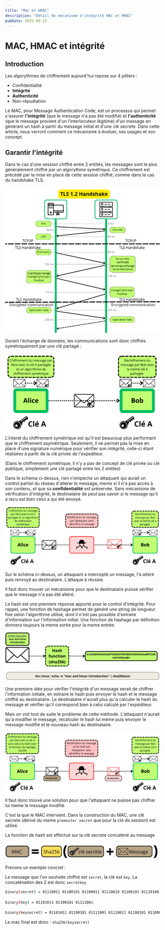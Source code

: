 ```yaml
---
title: "Mac et HMAC"
description: "Détail de mécanisme d'intégrité MAC et HMAC"
pubDate: 2025-09-25
---
```


# MAC, HMAC et intégrité

## Introduction 
Les algorythmes de chiffrement aujourd'hui repose sur 4 pilliers : 

- Confidentialité
- **Intégrité**
- **Authenticité** 
- Non-répudiation

Le MAC, pour Message Authentication Code, est un processus qui permet s'assurer **l'intégrité** (que le message n'a pas été modifié) et **l'authenticité** (que le message provient d'un l'interlocuteur légitime) d'un message en générant un hash à partir du message initial et d'une clé secrete. Dans cette article, nous verront comment ce mécanisme à évoluer, ses usages et son concept.

## Garantir l'intégrité

Dans le cas d'une session chiffré entre 2 entités, les messages sont le plus généralement chiffré par un algorythme symétrique. Ce chiffrement est précédé par la mise en place de cette session chiffré, comme dans le cas du handshake TLS.

![TLS_1_2_handshake](assets/TLS_1_2_handshake.png)

Durant l'échange de données, les communications sont donc chiffrés symétriquement par une clé partagé : 

![Chiffrement symétrique](assets/symetrique.png)

L'interet du chiffrement symétrique est qu'il est beaucoup plus performant que le chiffrement asymétrique. Seulement, il ne permet pas la mise en place d'une signature numérique pour vérifier son intégrité, celle-ci étant réalisées à partir de la clé privée de l'expediteur.

(Dans le chiffrement symétrique, il n'y a pas de concept de clé privée ou clé publique, simplement une clé partagé entre les 2 entités)

Dans le schéma ci-dessus, rien n'empeche un attaquant qui aurait un control partiel du réseau d'alterer le message, meme si il n'a pas accès à son contenu, et que sa **confidentialité** est préservée. Sans mécanisme de vérification d'intégrité, le destinataire de peut pas savoir si le message qu'il a recu est bien celui a qui été envoyé. 

![MAC MITM](assets/mac_mitm_1.png)

Sur le schéma ci-dessus, un attaquant a intercepté un message, l'a altéré puis renvoyé au destinataire. L'attaque à réussie. 

Il faut donc trouver un mécanisme pour que le destinataire puisse vérifier que le message n'a pas été altéré. 

Le hash est une premiere réponse apporté pour le control d'intégrité. Pour rappel, une fonction de hashage permet de généré une string de longueur fixe selon l'algorithme utilisé, dont il n'est pas possible d'extraire d'information sur l'information initial. Une fonction de hashage par définition donnera toujours la meme sortie pour la meme entrée.

![hashage](assets/mac_hash.png)

Une premiere idée pour vérifier l'intégrité d'un message serait de chiffrer l'information initiale, en extraire le hash puis envoyer le hash et le message chiffré au destinataire. Le destinataire n'aurait plus qu'a calculer le hash du message et vérifier qu'il correspond bien à celui calculé par l'expéditeur. 

Mais on voit tout de suite le probleme de cette méthode. L'attaquant n'aurait qu'a modifier le message, recalculer le hash lui meme puis envoyer le message modifié et le nouveau hash au destinataire. 

![MAC MITM](assets/mac_mitm_2.png)

Il faut donc trouvé une solution pour que l'attaquant ne puisse pas chiffrer lui meme le message modifié. 

C'est la que le MAC intervient. Dans la construction du MAC, une clé secrete (dérivé du meme `premaster secret` que pour la clé de session) est utilisé. 

La fonction de hash est effectué sur la clé secrete concaténé au message

![MAC sha256](assets/mac_hash_sha256.png)


Prenons un exemple concret : 

Le message que l'on souhaite chiffré est `secret`, la clé est `key`. La concaténation des 2 est donc `secretkey`

```bash
binary(secret) = 01110011 01100101 01100011 01110010 01100101 01110100

binary(key) = 01101011 01100101 01111001 

binary(keysecret) = 01101011 01100101 01111001 01110011 01100101 01100011 01110010 01100101 01110100 
```

Le mac final est donc : `sha256(keysecret)`
